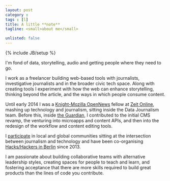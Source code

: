 ```yaml
---
layout: post
category :
tags : [l]
title: A little **note**
tagline: <small>about me</small>

unlisted: false
---
```

{% include JB/setup %}

I'm fond of data, storytelling, audio and getting people where they need to go.

I work as a freelancer building web-based tools with journalists, investigative journalists and in the broader civic tech space. Along with creating tools I experiment with how the web can enhance storytelling, thinking beyond the article, and the ways in which people consume content.

Until early 2014 I was a [Knight-Mozilla OpenNews](http://opennews.org/fellowships/2013meet.html) fellow at [Zeit Online](http://www.zeit.de), mashing up technology and journalism, sitting inside the Data Journalism team. Before this, inside [the Guardian](http://www.theguardian.com), I contributed to the initial CMS revamp, the venturing into microapps and content APIs, and then into the redesign of the workflow and content editing tools.

I [participate](/events) in local and global communities sitting at the intersection between journalism and technology and have been co-organising [Hacks/Hackers in Berlin](meetup.com/Hacks-Hackers-Berlin/) since 2013.

I am passionate about building collaborative teams with alternative leadership styles, creating spaces for people to teach and learn, and fostering acceptance that there are more skills required to build great products than the lines of code you contribute.


